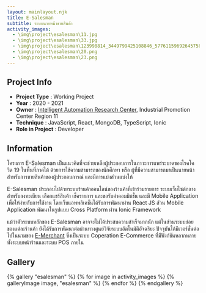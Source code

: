 ```yaml
---
layout: mainlayout.njk
title: E-Salesman
subtitle: ระบบนายหน้าขายสินค้า
activity_images:
  - \img\project\esalesman\11.jpg
  - \img\project\esalesman\33.jpg
  - \img\project\esalesman\123998814_3449799425108846_5776115969264575874_n.jpg
  - \img\project\esalesman\20.png
  - \img\project\esalesman\23.png
---
```


## Project Info

- **Project Type** : Working Project
- **Year** : 2020 - 2021
- **Owner** : [Intelligent Automation Research Center](https://iarc.psu.ac.th), Industrial Promotion Center Region 11
- **Technique** : JavaScript, React, MongoDB, TypeScript, Ionic
- **Role in Project** : Developer

## Information

โครงการ E-Salesman เป็นแนวคิดที่จะช่วยเหลือผู้ประกอบการในภาวะการแพร่ระบาดของโรคโควิด 19 ในพื้นที่ภาคใต้ ด้วยการใช้ความสามารถของนักศึกษา หรือ ผู้ที่มีความสามารถมาเป็นนายหน้าสำหรับการขายสินค้าของผู้ประกอบการณ์ และมีการแบ่งส่วนแบ่งให้

E-Salesman ประกอบไปด้วยระบบร้านค้าออนไลน์ของร้านค้าที่เข้าร่วมรายการ ระบบเว็บไซต์กลาง สำหรับลงทะเบียน เลือกแชร์สินค้า เช็ครายการ และขอรับค่าคอมมิชชั่น และมี Mobile Application เพื่อให้ง่ายกับการใช้งาน โดยเว็บแอพพลิเคชั่นได้รับการพัฒนาผ่าน React JS ส่วน Mobile Application พัฒนาในรูปแบบ Cross Platform ผ่าน Ionic Framework

แม้ว่าตัวระบบหลักของ E-Salesman อาจจะไม่ได้ประสบความสำเร็จมากนัก แต่ในส่วนระบบย่อยของแต่ละร้านค้า ยังได้รับการพัฒนาต่อผ่านทางศูนย์วิจัยระบบอัตโนมัติอัจฉริยะ ปัจจุบันได้มีเวอร์ชั่นต่อไปในนามของ [E-Merchant](https://iarc.psu.ac.th/e-factory/) ซึ่งเป็นระบบ Coperation E-Commerce ที่มีฟังก์ชันหลากหลาย ทั้งระบบหน้าร้านและระบบ POS ภายใน

## Gallery

<html>
{% gallery "esalesman" %}
{% for image in activity_images %}
{% galleryImage image, "esalesman" %}
{% endfor %}
{% endgallery %}
</html>
